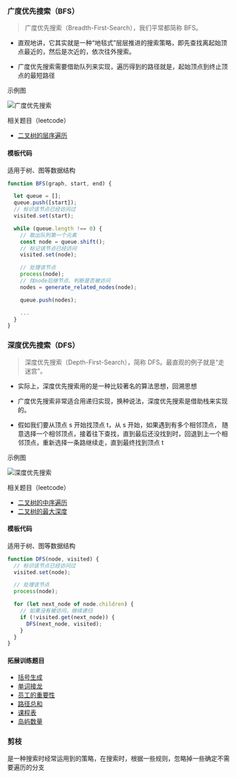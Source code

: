 ### 广度优先搜索（BFS）

> 广度优先搜索（Breadth-First-Search），我们平常都简称 BFS。

- 直观地讲，它其实就是一种“地毯式”层层推进的搜索策略，即先查找离起始顶点最近的，然后是次近的，依次往外搜索。

- 广度优先搜索需要借助队列来实现，遍历得到的路径就是，起始顶点到终止顶点的最短路径

示例图

<img :src="$withBase('/bfs.png')" alt="广度优先搜索" />

相关题目（leetcode）

- [二叉树的层序遍历](../../dataStructure/binaryTree/levelOrder.md)

#### 模板代码

适用于树、图等数据结构

```js
function BFS(graph, start, end) {

  let queue = [];
  queue.push([start]);
  // 标识该节点已经访问过
  visited.set(start);

  while (queue.length !== 0) {
    // 取出队列第一个元素
    const node = queue.shift();
    // 标记该节点已经访问
    visited.set(node);

    // 处理该节点
    process(node);
    // 找node后继节点、判断是否被访问
    nodes = generate_related_nodes(node);

    queue.push(nodes);

    ...
  }
}
```

### 深度优先搜索（DFS）

> 深度优先搜索（Depth-First-Search），简称 DFS。最直观的例子就是“走迷宫”。

- 实际上，深度优先搜索用的是一种比较著名的算法思想，回溯思想

- 广度优先搜索非常适合用递归实现，换种说法，深度优先搜索是借助栈来实现的。

- 假如我们要从顶点 s 开始找顶点 t，从 s 开始，如果遇到有多个相邻顶点，
  随意选择一个相邻顶点，接着往下查找，直到最后还没找到时，回退到上一个相邻顶点，重新选择一条路继续走，直到最终找到顶点 t

示例图

<img :src="$withBase('/dfs.png')" alt="深度优先搜索" />

相关题目（leetcode）

- [二叉树的中序遍历](../../dataStructure/binaryTree/inOrder.md)
- [二叉树的最大深度](../../dataStructure/binaryTree/maxDepth.md)

#### 模板代码

适用于树、图等数据结构

```js
function DFS(node, visited) {
  // 标识该节点已经访问过
  visited.set(node);

  // 处理该节点
  process(node);

  for (let next_node of node.children) {
    // 如果没有被访问，继续递归
    if (!visited.get(next_node)) {
      DFS(next_node, visited);
    }
  }
}
```

#### 拓展训练题目

- [括号生成](./generateParenthesis.md)
- [单词接龙](https://leetcode-cn.com/problems/word-ladder/)
- [员工的重要性](https://leetcode-cn.com/problems/employee-importance/)
- [路径总和](https://leetcode-cn.com/problems/path-sum/)
- [课程表](https://leetcode-cn.com/problems/course-schedule/)
- [岛屿数量](https://leetcode-cn.com/problems/number-of-islands/)

### 剪枝

是一种搜索时经常运用到的策略，在搜索时，根据一些规则，忽略掉一些确定不需要遍历的分支
